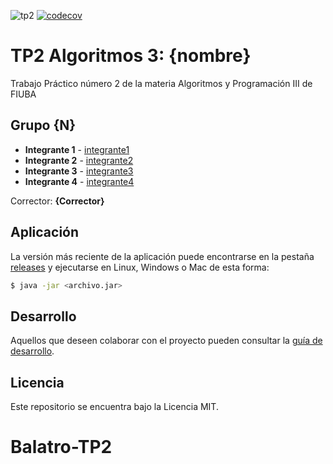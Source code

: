 ![tp2](https://github.com/fiuba/algo3_proyecto_base_tp2/actions/workflows/build.yml/badge.svg) [![codecov](https://codecov.io/gh/fiuba/algo3_proyecto_base_tp2/branch/master/graph/badge.svg)](https://codecov.io/gh/fiuba/algo3_proyecto_base_tp2)

# TP2 Algoritmos 3: {nombre} 

Trabajo Práctico número 2 de la materia Algoritmos y Programación III de FIUBA

## Grupo {N}

* **Integrante 1** - [integrante1](https://github.com/integrante1)
* **Integrante 2** - [integrante2](https://github.com/integrante2)
* **Integrante 3** - [integrante3](https://github.com/integrante3)
* **Integrante 4** - [integrante4](https://github.com/integrante4)

Corrector: **{Corrector}**

## Aplicación

La versión más reciente de la aplicación puede encontrarse en la pestaña [releases](https://github.com/fiuba/algo3_proyecto_base_tp2/releases/latest) y ejecutarse en Linux, Windows o Mac de esta forma:

```bash
$ java -jar <archivo.jar>
```

## Desarrollo

Aquellos que deseen colaborar con el proyecto pueden consultar la [guía de desarrollo](./docs/Desarrollo.md).

## Licencia

Este repositorio se encuentra bajo la Licencia MIT.
# Balatro-TP2
